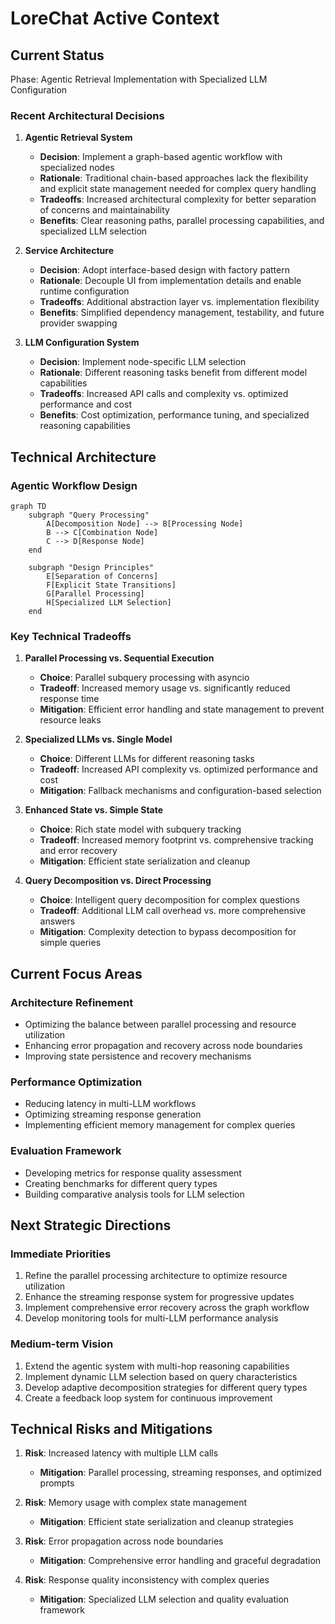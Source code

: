 # LoreChat Active Context

## Current Status
Phase: Agentic Retrieval Implementation with Specialized LLM Configuration

### Recent Architectural Decisions

1. **Agentic Retrieval System**
   - **Decision**: Implement a graph-based agentic workflow with specialized nodes
   - **Rationale**: Traditional chain-based approaches lack the flexibility and explicit state management needed for complex query handling
   - **Tradeoffs**: Increased architectural complexity for better separation of concerns and maintainability
   - **Benefits**: Clear reasoning paths, parallel processing capabilities, and specialized LLM selection

2. **Service Architecture**
   - **Decision**: Adopt interface-based design with factory pattern
   - **Rationale**: Decouple UI from implementation details and enable runtime configuration
   - **Tradeoffs**: Additional abstraction layer vs. implementation flexibility
   - **Benefits**: Simplified dependency management, testability, and future provider swapping

3. **LLM Configuration System**
   - **Decision**: Implement node-specific LLM selection
   - **Rationale**: Different reasoning tasks benefit from different model capabilities
   - **Tradeoffs**: Increased API calls and complexity vs. optimized performance and cost
   - **Benefits**: Cost optimization, performance tuning, and specialized reasoning capabilities

## Technical Architecture

### Agentic Workflow Design
```mermaid
graph TD
    subgraph "Query Processing"
        A[Decomposition Node] --> B[Processing Node]
        B --> C[Combination Node]
        C --> D[Response Node]
    end
    
    subgraph "Design Principles"
        E[Separation of Concerns]
        F[Explicit State Transitions]
        G[Parallel Processing]
        H[Specialized LLM Selection]
    end
```

### Key Technical Tradeoffs

1. **Parallel Processing vs. Sequential Execution**
   - **Choice**: Parallel subquery processing with asyncio
   - **Tradeoff**: Increased memory usage vs. significantly reduced response time
   - **Mitigation**: Efficient error handling and state management to prevent resource leaks

2. **Specialized LLMs vs. Single Model**
   - **Choice**: Different LLMs for different reasoning tasks
   - **Tradeoff**: Increased API complexity vs. optimized performance and cost
   - **Mitigation**: Fallback mechanisms and configuration-based selection

3. **Enhanced State vs. Simple State**
   - **Choice**: Rich state model with subquery tracking
   - **Tradeoff**: Increased memory footprint vs. comprehensive tracking and error recovery
   - **Mitigation**: Efficient state serialization and cleanup

4. **Query Decomposition vs. Direct Processing**
   - **Choice**: Intelligent query decomposition for complex questions
   - **Tradeoff**: Additional LLM call overhead vs. more comprehensive answers
   - **Mitigation**: Complexity detection to bypass decomposition for simple queries

## Current Focus Areas

### Architecture Refinement
- Optimizing the balance between parallel processing and resource utilization
- Enhancing error propagation and recovery across node boundaries
- Improving state persistence and recovery mechanisms

### Performance Optimization
- Reducing latency in multi-LLM workflows
- Optimizing streaming response generation
- Implementing efficient memory management for complex queries

### Evaluation Framework
- Developing metrics for response quality assessment
- Creating benchmarks for different query types
- Building comparative analysis tools for LLM selection

## Next Strategic Directions

### Immediate Priorities
1. Refine the parallel processing architecture to optimize resource utilization
2. Enhance the streaming response system for progressive updates
3. Implement comprehensive error recovery across the graph workflow
4. Develop monitoring tools for multi-LLM performance analysis

### Medium-term Vision
1. Extend the agentic system with multi-hop reasoning capabilities
2. Implement dynamic LLM selection based on query characteristics
3. Develop adaptive decomposition strategies for different query types
4. Create a feedback loop system for continuous improvement

## Technical Risks and Mitigations

1. **Risk**: Increased latency with multiple LLM calls
   - **Mitigation**: Parallel processing, streaming responses, and optimized prompts

2. **Risk**: Memory usage with complex state management
   - **Mitigation**: Efficient state serialization and cleanup strategies

3. **Risk**: Error propagation across node boundaries
   - **Mitigation**: Comprehensive error handling and graceful degradation

4. **Risk**: Response quality inconsistency with complex queries
   - **Mitigation**: Specialized LLM selection and quality evaluation framework
